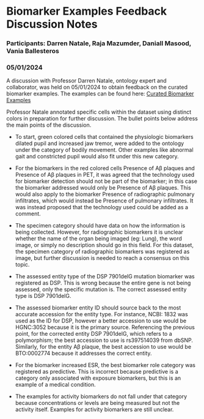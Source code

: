 # Biomarker Examples Feedback Discussion Notes
### Participants: Darren Natale, Raja Mazumder, Daniall Masood, Vania Ballesteros
### 05/01/2024


A discussion with Professor Darren Natale, ontology expert and collaborator, was held on 05/01/2024 to obtain feedback on the curated biomarker examples. The examples can be found here: [Curated Biomarker Examples](https://docs.google.com/spreadsheets/d/1vZ68E8K5j0_ipmV4JpRd8YhTL6ib04NjCLT7lCTu4OM/edit?usp=sharing)

Professor Natale annotated specific cells within the dataset using distinct colors in preparation for further discussion. The bullet points below address the main points of the discussion.

-	To start, green colored cells that contained the physiologic biomarkers dilated pupil and increased jaw tremor, were added to the ontology under the category of bodily movement. Other examples like abnormal gait and constricted pupil would also fit under this new category.

-	For the biomarkers in the red colored cells Presence of Aβ plaques and Presence of Aβ plaques in PET, it was agreed that the technology used for biomarker detection should not be part of the biomarker; in this case the biomarker addressed would only be Presence of Aβ plaques. This would also apply to the biomarker Presence of radiographic pulmonary infiltrates, which would instead be Presence of pulmonary infiltrates. It was instead proposed that the technology used could be added as a comment.

-	The specimen category should have data on how the information is being collected. However, for radiographic biomarkers it is unclear whether the name of the organ being imaged (eg: Lung), the word image, or simply no description should go in this field. For this dataset, the specimen category of radiographic biomarkers was registered as image, but further discussion is needed to reach a consensus on this topic.

-	The assessed entity type of the DSP 7901delG mutation biomarker was registered as DSP. This is wrong because the entire gene is not being assessed, only the specific mutation is. The correct assessed entity type is DSP 7901delG.

-	The assessed biomarker entity ID should source back to the most accurate accession for the entity type. For instance, NCBI: 1832 was used as the ID for DSP, however a better accession to use would be HGNC:3052 because it is the primary source. Referencing the previous point, for the corrected entity DSP 7901delG, which refers to a polymorphism; the best accession to use is rs397514039 from dbSNP. Similarly, for the entity Aβ plaque, the best accession to use would be BTO:0002774 because it addresses the correct entity.

-	For the biomarker increased ESR, the best biomarker role category was registered as predictive. This is incorrect because predictive is a category only associated with exposure biomarkers, but this is an example of a medical condition.

-	The examples for activity biomarkers do not fall under that category because concentrations or levels are being measured but not the activity itself. Examples for activity biomarkers are still unclear.
